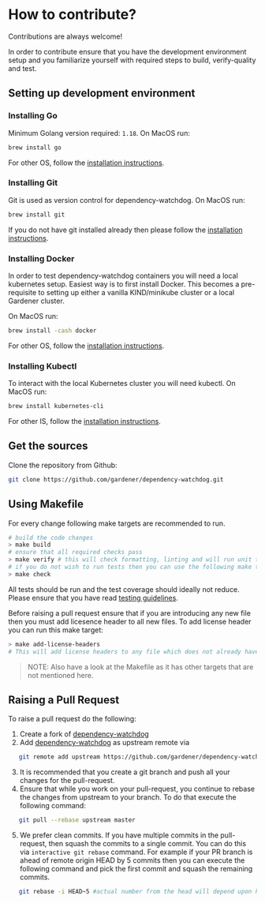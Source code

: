 # How to contribute?

Contributions are always welcome!

In order to contribute ensure that you have the development environment setup and you familiarize yourself with required steps to build, verify-quality and test.

## Setting up development environment

### Installing Go

Minimum Golang version required: `1.18`.
On MacOS run:
```bash
brew install go
```

For other OS, follow the [installation instructions](https://go.dev/doc/install).

### Installing Git

Git is used as version control for dependency-watchdog. On MacOS run:
```bash
brew install git
```
If you do not have git installed already then please follow the [installation instructions](https://git-scm.com/downloads).

### Installing Docker

In order to test dependency-watchdog containers you will need a local kubernetes setup. Easiest way is to first install Docker. This becomes a pre-requisite to setting up either a vanilla KIND/minikube cluster or a local Gardener cluster.

On MacOS run:
```bash
brew install -cash docker
```
For other OS, follow the [installation instructions](https://docs.docker.com/get-docker/).

### Installing Kubectl

To interact with the local Kubernetes cluster you will need kubectl. On MacOS run:
```bash
brew install kubernetes-cli
```
For other IS, follow the [installation instructions](https://kubernetes.io/docs/tasks/tools/install-kubectl/).

## Get the sources
Clone the repository from Github:

```bash
git clone https://github.com/gardener/dependency-watchdog.git
```

## Using Makefile

For every change following make targets are recommended to run.

```bash
# build the code changes
> make build
# ensure that all required checks pass
> make verify # this will check formatting, linting and will run unit tests
# if you do not wish to run tests then you can use the following make target.
> make check
```
All tests should be run and the test coverage should ideally not reduce. 
Please ensure that you have read [testing guidelines](testing.md).

Before raising a pull request ensure that if you are introducing any new file then you must add licesence header to all new files. To add license header you can run this make target:
```bash
> make add-license-headers
# This will add license headers to any file which does not already have it.
```
> NOTE: Also have a look at the Makefile as it has other targets that are not mentioned here.

## Raising a Pull Request

To raise a pull request do the following:
1. Create a fork of [dependency-watchdog](https://github.com/gardener/dependency-watchdog)
2. Add [dependency-watchdog](https://github.com/gardener/dependency-watchdog) as upstream remote via 
 ```bash 
    git remote add upstream https://github.com/gardener/dependency-watchdog
 ```
3. It is recommended that you create a git branch and push all your changes for the pull-request.
4. Ensure that while you work on your pull-request, you continue to rebase the changes from upstream to your branch. To do that execute the following command:
```bash
   git pull --rebase upstream master
```
5. We prefer clean commits. If you have multiple commits in the pull-request, then squash the commits to a single commit. You can do this via `interactive git rebase` command. For example if your PR branch is ahead of remote origin HEAD by 5 commits then you can execute the following command and pick the first commit and squash the remaining commits.
```bash
   git rebase -i HEAD~5 #actual number from the head will depend upon how many commits your branch is ahead of remote origin master
```